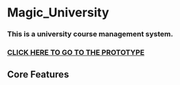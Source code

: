 # Magic_University

### This is a university course management system.
### [CLICK HERE TO GO TO THE PROTOTYPE](https://www.google.com)

## Core Features